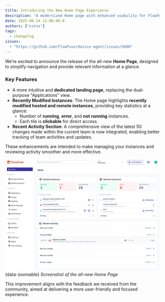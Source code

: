 ```yaml
---
title: Introducing the New Home Page Experience
description: "A modernized Home page with enhanced usability for FlowFuse users"
date: 2025-06-24 12:00:00.0  
authors: ["cstns"]
tags:
  - changelog
issues:
  - "https://github.com/FlowFuse/device-agent/issues/5600"
---
```


We’re excited to announce the release of the all-new **Home Page**, designed to simplify navigation and provide relevant information at a glance.

### Key Features

- A more intuitive and **dedicated landing page**, replacing the dual-purpose "Applications" view.
- **Recently Modified Instances**: The Home page highlights **recently modified hosted and remote instances**, providing key statistics at a glance:
    - Number of **running**, **error**, and **not running** instances.
    - Each tile is **clickable** for direct access.
- **Recent Activity Section**: A comprehensive view of the latest 50 changes made within the current team is now integrated, enabling better tracking of team activities and updates.

These enhancements are intended to make managing your instances and reviewing activity smoother and more effective.

![Screenshot of the New Home Page](../06/images/new-home-page.png){data-zoomable}
_Screenshot of the all-new Home Page_

This improvement aligns with the feedback we received from the community, aimed at delivering a more user-friendly and focused experience.
